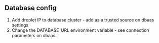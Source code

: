 ## Database config
1) Add droplet IP to database cluster - add as a trusted source on dbaas settings.
2) Change the DATABASE_URL environment variable - see connection parameters on dbaas.
